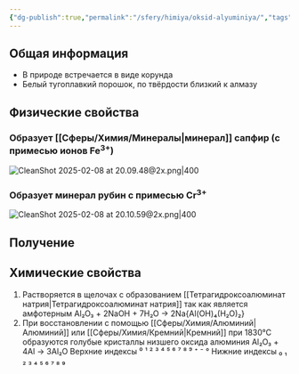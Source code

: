 ```yaml
---
{"dg-publish":true,"permalink":"/sfery/himiya/oksid-alyuminiya/","tags":["Неорганика"]}
---
```


## Общая информация
- В природе встречается в виде корунда
- Белый тугоплавкий порошок, по твёрдости близкий к алмазу
## Физические свойства
### Образует [[Сферы/Химия/Минералы\|минерал]] сапфир (с примесью ионов Fe<sup>3+</sup>)
![CleanShot 2025-02-08 at 20.09.48@2x.png|400](/img/user/%D0%90%D1%80%D1%85%D0%B8%D0%B2/%D0%9A%D1%8D%D1%88/CleanShot%202025-02-08%20at%2020.09.48@2x.png)
### Образует минерал рубин с примесью Cr<sup>3+</sup>
![CleanShot 2025-02-08 at 20.10.59@2x.png|400](/img/user/%D0%90%D1%80%D1%85%D0%B8%D0%B2/%D0%9A%D1%8D%D1%88/CleanShot%202025-02-08%20at%2020.10.59@2x.png)
## Получение
## Химические свойства
1. Растворяется в щелочах с образованием [[Тетрагидроксоалюминат натрия\|Тетрагидроксоалюминат натрия]] так как является амфотерным
				Al₂O₃ + 2NaOH + 7H₂O → 2Na{Al(OH)₄(H₂O)₂}
2. При восстановлении с помощью [[Сферы/Химия/Алюминий\|Алюминий]] или [[Сферы/Химия/Кремний\|Кремний]] при 1830°С образуются голубые кристаллы низшего оксида алюминия
						Al₂O₃ + 4Al → 3Al₂O
Верхние индексы ⁰ ¹ ² ³ ⁴ ⁵ ⁶ ⁷ ⁸ ⁹ ⁺ ⁻ °
Нижние индексы ₀ ₁ ₂ ₃ ₄ ₅ ₆ ₇ ₈ ₉ 